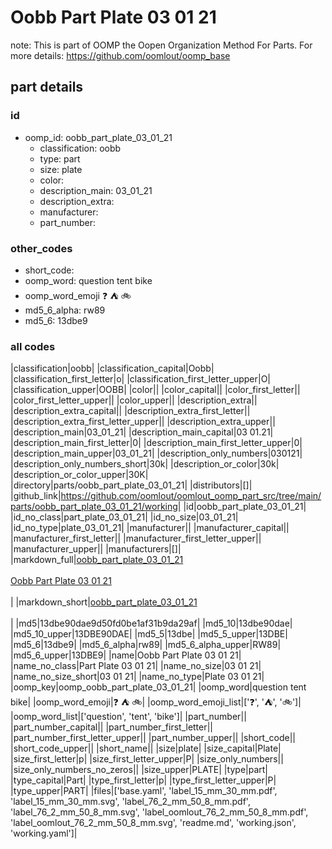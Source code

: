 # Oobb Part Plate 03 01 21  

note: This is part of OOMP the Oopen Organization Method For Parts. For more details: https://github.com/oomlout/oomp_base

##  part details





### id
* oomp_id: oobb_part_plate_03_01_21
  * classification: oobb
  * type: part
  * size: plate
  * color: 
  * description_main: 03_01_21
  * description_extra: 
  * manufacturer: 
  * part_number: 

### other_codes
* short_code: 
* oomp_word: question tent bike
* oomp_word_emoji :question: :tent: :bike:
* md5_6_alpha: rw89
* md5_6: 13dbe9

### all codes 
|classification|oobb|
|classification_capital|Oobb|
|classification_first_letter|o|
|classification_first_letter_upper|O|
|classification_upper|OOBB|
|color||
|color_capital||
|color_first_letter||
|color_first_letter_upper||
|color_upper||
|description_extra||
|description_extra_capital||
|description_extra_first_letter||
|description_extra_first_letter_upper||
|description_extra_upper||
|description_main|03_01_21|
|description_main_capital|03 01.21|
|description_main_first_letter|0|
|description_main_first_letter_upper|0|
|description_main_upper|03_01_21|
|description_only_numbers|030121|
|description_only_numbers_short|30k|
|description_or_color|30k|
|description_or_color_upper|30K|
|directory|parts/oobb_part_plate_03_01_21|
|distributors|[]|
|github_link|https://github.com/oomlout/oomlout_oomp_part_src/tree/main/parts/oobb_part_plate_03_01_21/working|
|id|oobb_part_plate_03_01_21|
|id_no_class|part_plate_03_01_21|
|id_no_size|03_01_21|
|id_no_type|plate_03_01_21|
|manufacturer||
|manufacturer_capital||
|manufacturer_first_letter||
|manufacturer_first_letter_upper||
|manufacturer_upper||
|manufacturers|[]|
|markdown_full|[oobb_part_plate_03_01_21](https://github.com/oomlout/oomlout_oomp_part_src/tree/main/parts/oobb_part_plate_03_01_21/working)<br>[](https://github.com/oomlout/oomlout_oomp_part_src/tree/main/parts/oobb_part_plate_03_01_21/working)<br>[Oobb Part Plate 03 01 21](https://github.com/oomlout/oomlout_oomp_part_src/tree/main/parts/oobb_part_plate_03_01_21/working)<br><br>|
|markdown_short|[oobb_part_plate_03_01_21](https://github.com/oomlout/oomlout_oomp_part_src/tree/main/parts/oobb_part_plate_03_01_21/working)<br><br>|
|md5|13dbe90dae9d50fd0be1af31b9da29af|
|md5_10|13dbe90dae|
|md5_10_upper|13DBE90DAE|
|md5_5|13dbe|
|md5_5_upper|13DBE|
|md5_6|13dbe9|
|md5_6_alpha|rw89|
|md5_6_alpha_upper|RW89|
|md5_6_upper|13DBE9|
|name|Oobb Part Plate 03 01 21|
|name_no_class|Part Plate 03 01 21|
|name_no_size|03 01 21|
|name_no_size_short|03 01 21|
|name_no_type|Plate 03 01 21|
|oomp_key|oomp_oobb_part_plate_03_01_21|
|oomp_word|question tent bike|
|oomp_word_emoji|:question: :tent: :bike:|
|oomp_word_emoji_list|[':question:', ':tent:', ':bike:']|
|oomp_word_list|['question', 'tent', 'bike']|
|part_number||
|part_number_capital||
|part_number_first_letter||
|part_number_first_letter_upper||
|part_number_upper||
|short_code||
|short_code_upper||
|short_name||
|size|plate|
|size_capital|Plate|
|size_first_letter|p|
|size_first_letter_upper|P|
|size_only_numbers||
|size_only_numbers_no_zeros||
|size_upper|PLATE|
|type|part|
|type_capital|Part|
|type_first_letter|p|
|type_first_letter_upper|P|
|type_upper|PART|
|files|['base.yaml', 'label_15_mm_30_mm.pdf', 'label_15_mm_30_mm.svg', 'label_76_2_mm_50_8_mm.pdf', 'label_76_2_mm_50_8_mm.svg', 'label_oomlout_76_2_mm_50_8_mm.pdf', 'label_oomlout_76_2_mm_50_8_mm.svg', 'readme.md', 'working.json', 'working.yaml']|
